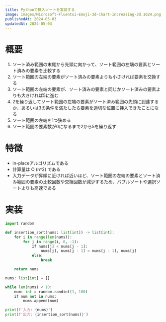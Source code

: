 ```yaml
---
title: Pythonで挿入ソートを実装する
image: images/Microsoft-Fluentui-Emoji-3d-Chart-Increasing-3d.1024.png
publishedAt: 2024-05-03
updatedAt: 2024-05-03
---
```

# 概要

1.  ソート済み範囲の末尾から先頭に向かって、ソート範囲の左端の要素とソート済みの要素を比較する
2.  ソート範囲の左端の要素がソート済みの要素よりも小さければ要素を交換する
3.  ソート範囲の左端の要素が、ソート済みの要素と同じかソート済みの要素よりも大きければ5に進む
4.  2を繰り返してソート範囲の左端の要素がソート済み範囲の先頭に到達するか、あるいは3の条件を満たしたら要素を適切な位置に挿入できたことになる
5.  ソート範囲の左端を1つ狭める
6.  ソート範囲の要素数が0になるまで2から5を繰り返す

# 特徴

-   in-placeアルゴリズムである
-   計算量は O (n^2) である
-   入力データが昇順に近ければ近いほど、ソート範囲の左端の要素とソート済み範囲の要素の比較回数や交換回数が減少するため、バブルソートや選択ソートよりも高速である

# 実装

```python
import random

def insertion_sort(nums: list[int]) -> list[int]:
    for i in range(len(nums)):
        for j in range(i, 0, -1):
            if nums[j] < nums[j - 1]:
                nums[j], nums[j - 1] = nums[j - 1], nums[j]
            else:
                break

    return nums

nums: list[int] = []

while len(nums) < 10:
    num: int = random.randint(1, 100)
    if num not in nums:
        nums.append(num)

print(f'入力: {nums}')
print(f'出力: {insertion_sort(nums)}')
```
